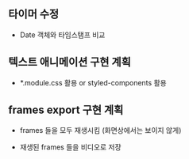 ## 타이머 수정

- Date 객체와 타임스탬프 비교

## 텍스트 애니메이션 구현 계획

- \*.module.css 활용 or styled-components 활용

## frames export 구현 계획

- frames 들을 모두 재생시킴 (화면상에서는 보이지 않게)

- 재생된 frames 들을 비디오로 저장
